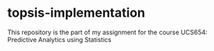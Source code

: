 # topsis-implementation
This repository is the part of my assignment for the course UCS654: Predictive Analytics using Statistics
